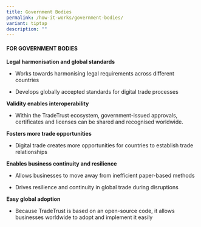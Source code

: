 ```yaml
---
title: Government Bodies
permalink: /how-it-works/government-bodies/
variant: tiptap
description: ""
---
```

<h4><strong>FOR GOVERNMENT BODIES</strong></h4>
<p><strong>Legal harmonisation and global standards</strong>
</p>
<ul data-tight="true" class="tight">
<li>
<p>Works towards harmonising legal requirements across different countries</p>
</li>
<li>
<p>Develops globally accepted standards for digital trade processes</p>
</li>
</ul>
<p><strong>Validity enables interoperability</strong>
</p>
<ul data-tight="true" class="tight">
<li>
<p>Within the TradeTrust ecosystem, government-issued approvals, certificates
and licenses can be shared and recognised worldwide.</p>
</li>
</ul>
<p><strong>Fosters more trade opportunities</strong>
</p>
<ul data-tight="true" class="tight">
<li>
<p>Digital trade creates more opportunities for countries to establish trade
relationships</p>
</li>
</ul>
<p><strong>Enables business continuity and resilience</strong>
</p>
<ul data-tight="true" class="tight">
<li>
<p>Allows businesses to move away from inefficient paper-based methods</p>
</li>
<li>
<p>Drives resilience and continuity in global trade during disruptions</p>
</li>
</ul>
<p><strong>Easy global adoption</strong>
</p>
<ul data-tight="true" class="tight">
<li>
<p>Because TradeTrust is based on an open-source code, it allows businesses
worldwide to adopt and implement it easily</p>
</li>
</ul>
<p></p>